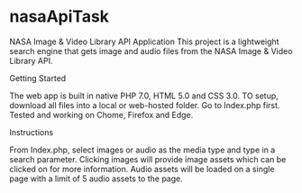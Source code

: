 # nasaApiTask
NASA Image & Video Library API Application
This project is a lightweight search engine that gets image and audio files from the NASA Image & Video Library API.

Getting Started

The web app is built in native PHP 7.0, HTML 5.0 and CSS 3.0. TO setup, download all files into a local or web-hosted folder. Go to Index.php first. Tested and working on Chome, Firefox and Edge.

Instructions

From Index.php, select images or audio as the media type and type in a search parameter. Clicking images will provide image assets which can be clicked on for more information. Audio assets will be loaded on a single page with a limit of 5 audio assets to the page. 
